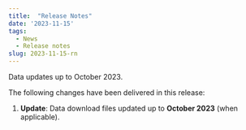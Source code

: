 ```yaml
---
title:  "Release Notes"
date: '2023-11-15'
tags:
  - News
  - Release notes
slug: 2023-11-15-rn
---
```


Data updates up to October 2023.

<!--more-->
The following changes have been delivered in this release:

1. **Update**: Data download files updated up to **October 2023** (when applicable).